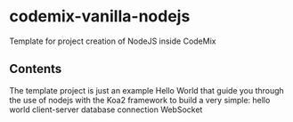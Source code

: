 # codemix-vanilla-nodejs
Template for project creation of NodeJS inside CodeMix

## Contents

The template project is just an example Hello World that guide you through the use of nodejs with the Koa2 framework to build a very simple:
hello world
client-server
database connection
WebSocket
